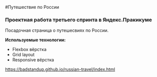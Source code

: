 #Путешествие по России

### Проектная работа третьего спринта в Яндекс.Пракикуме

Посадочная страница о путешесвиях по России.

**Используемые технологии:**
  - Flexbox вёрстка
  - Grid layout
  - Responsive вёрстка

https://badstandup.github.io/russian-travel/index.html
